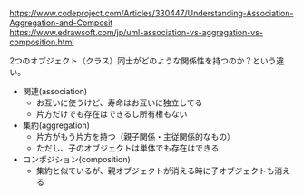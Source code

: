 <https://www.codeproject.com/Articles/330447/Understanding-Association-Aggregation-and-Composit>  
<https://www.edrawsoft.com/jp/uml-association-vs-aggregation-vs-composition.html>

2つのオブジェクト（クラス）同士がどのような関係性を持つのか？という違い。

* 関連(association)
	- お互いに使うけど、寿命はお互いに独立してる
	- 片方だけでも存在はできるし所有権もない
* 集約(aggregation)
	- 片方がもう片方を持つ（親子関係・主従関係的なもの）
	- ただし、子のオブジェクトは単体でも存在はできる
* コンポジション(composition)
	- 集約と似ているが、親オブジェクトが消える時に子オブジェクトも消える